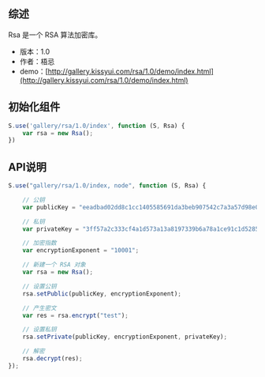 ## 综述

Rsa 是一个 RSA 算法加密库。

* 版本：1.0
* 作者：梧忌 
* demo：[http://gallery.kissyui.com/rsa/1.0/demo/index.html](http://gallery.kissyui.com/rsa/1.0/demo/index.html)

## 初始化组件

```javascript
S.use('gallery/rsa/1.0/index', function (S, Rsa) {
    var rsa = new Rsa();
})
```

## API说明

```javascript
S.use("gallery/rsa/1.0/index, node", function (S, Rsa) {

    // 公钥
    var publicKey = "eeadbad02dd8c1cc1405585691da3beb907542c7a3a57d98e005822b9b1852bb102419d63d13b1f8f332e88fae0d156d74c1495e705073310abfacfc8085f74fab89033c82fd0f7728ba644cc5da6df07535273e91f5d19bfc4be787d0de16aad6cf9bd0ad74427862c7c92ed97bc419a7c3b05cc1b36a3421fef0cbb2cc72fd";

    // 私钥
    var privateKey = "3ff57a2c333cf4a1d573a13a8197339b6a78a1ce91c1d528544fe593fdd9c4c1b00f9c84d695228a0dd1c4944c15e17a15617e61ba4334bb1da043a0de6807df6314aa0a40cca0e87726f26c059262092f7ace483f197f1ca1dc372e38ce8a11d3f90d70913e77e39329db092db836c041d316e277d79893054f6229a26fce99";

    // 加密指数
    var encryptionExponent = "10001";

    // 新建一个 RSA 对象
    var rsa = new Rsa();

    // 设置公钥
    rsa.setPublic(publicKey, encryptionExponent);

    // 产生密文
    var res = rsa.encrypt("test");

    // 设置私钥
    rsa.setPrivate(publicKey, encryptionExponent, privateKey);

    // 解密
    rsa.decrypt(res);
});
```